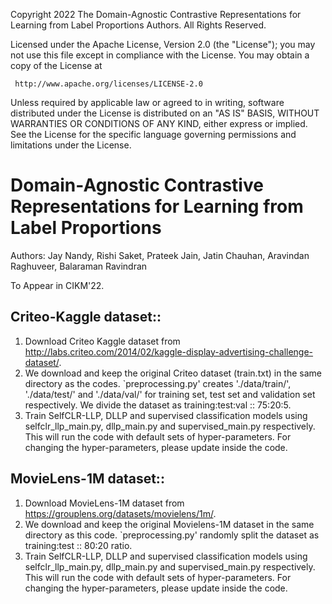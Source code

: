 Copyright 2022 The Domain-Agnostic Contrastive Representations for Learning from Label Proportions Authors. All Rights Reserved.

Licensed under the Apache License, Version 2.0 (the "License");
you may not use this file except in compliance with the License.
You may obtain a copy of the License at

     http://www.apache.org/licenses/LICENSE-2.0

Unless required by applicable law or agreed to in writing, software
distributed under the License is distributed on an "AS IS" BASIS,
WITHOUT WARRANTIES OR CONDITIONS OF ANY KIND, either express or implied.
See the License for the specific language governing permissions and
limitations under the License.

# Domain-Agnostic Contrastive Representations for Learning from Label Proportions

Authors: Jay Nandy, Rishi Saket, Prateek Jain, Jatin Chauhan, Aravindan Raghuveer, Balaraman Ravindran

To Appear in CIKM'22.

## Criteo-Kaggle dataset::
1. Download Criteo Kaggle dataset from http://labs.criteo.com/2014/02/kaggle-display-advertising-challenge-dataset/.
2. We download and keep the original Criteo dataset (train.txt) in the same directory as the codes. `preprocessing.py' creates './data/train/', './data/test/' and './data/val/' for training set, test set and validation set respectively. We divide the dataset as training:test:val :: 75:20:5. 
3. Train SelfCLR-LLP, DLLP and supervised classification models using selfclr_llp_main.py, dllp_main.py and supervised_main.py respectively. This will run the code with default sets of hyper-parameters. For changing the hyper-parameters, please update inside the code.


## MovieLens-1M dataset::
1. Download MovieLens-1M dataset from https://grouplens.org/datasets/movielens/1m/.
2. We download and keep the original Movielens-1M dataset in the same directory as this code. `preprocessing.py' randomly split the dataset as training:test :: 80:20 ratio.
3. Train SelfCLR-LLP, DLLP and supervised classification models using selfclr_llp_main.py, dllp_main.py and supervised_main.py respectively. This will run the code with default sets of hyper-parameters. For changing the hyper-parameters, please update inside the code.